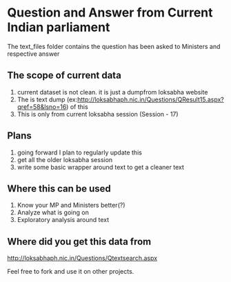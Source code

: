 # Question and Answer from Current Indian parliament 

The text_files folder contains the question has been asked to Ministers and respective answer


## The scope of current data
1. current dataset is not clean. it is just a dumpfrom loksabha website
2. The is text dump (ex:http://loksabhaph.nic.in/Questions/QResult15.aspx?qref=58&lsno=16) of this
3. This is only from current loksabha session (Session - 17)

## Plans 

1. going forward I plan to regularly update this
2. get all the older loksabha session
3. write some basic wrapper around text to get a cleaner text

## Where this can be used
1. Know your MP and Ministers better(?)
2. Analyze what is going on
3. Exploratory analysis around text

## Where did you get this data from
http://loksabhaph.nic.in/Questions/Qtextsearch.aspx


Feel free to fork and use it on other projects.
